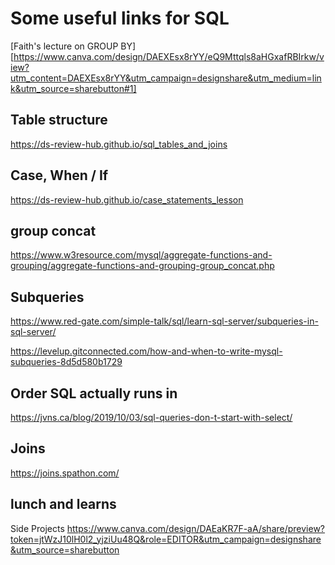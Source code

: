 # Some useful links for SQL
[Faith's lecture on GROUP BY][https://www.canva.com/design/DAEXEsx8rYY/eQ9Mttqls8aHGxafRBIrkw/view?utm_content=DAEXEsx8rYY&utm_campaign=designshare&utm_medium=link&utm_source=sharebutton#1]

## Table structure
https://ds-review-hub.github.io/sql_tables_and_joins

## Case, When / If 
https://ds-review-hub.github.io/case_statements_lesson

## group concat
https://www.w3resource.com/mysql/aggregate-functions-and-grouping/aggregate-functions-and-grouping-group_concat.php

## Subqueries
https://www.red-gate.com/simple-talk/sql/learn-sql-server/subqueries-in-sql-server/

https://levelup.gitconnected.com/how-and-when-to-write-mysql-subqueries-8d5d580b1729


## Order SQL actually runs in
https://jvns.ca/blog/2019/10/03/sql-queries-don-t-start-with-select/


## Joins
https://joins.spathon.com/


## lunch and learns
Side Projects https://www.canva.com/design/DAEaKR7F-aA/share/preview?token=jtWzJ10lH0l2_yjziUu48Q&role=EDITOR&utm_campaign=designshare&utm_source=sharebutton




